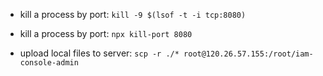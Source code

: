 - kill a process by port: `kill -9 $(lsof -t -i tcp:8080)`
- kill a process by port: `npx kill-port 8080`

- upload local files to server: `scp -r ./* root@120.26.57.155:/root/iam-console-admin`
